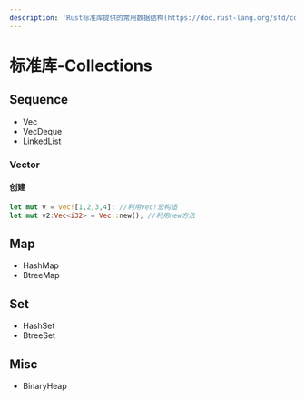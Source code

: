 ```yaml
---
description: 'Rust标准库提供的常用数据结构(https://doc.rust-lang.org/std/collections/index.html)'
---
```


# 标准库-Collections

## Sequence

* Vec
* VecDeque
* LinkedList

### Vector

#### 创建

```rust
let mut v = vec![1,2,3,4]; //利用vec!宏构造
let mut v2:Vec<i32> = Vec::new(); //利用new方法
```

## Map

* HashMap
* BtreeMap

## Set

* HashSet
* BtreeSet

## Misc

* BinaryHeap

